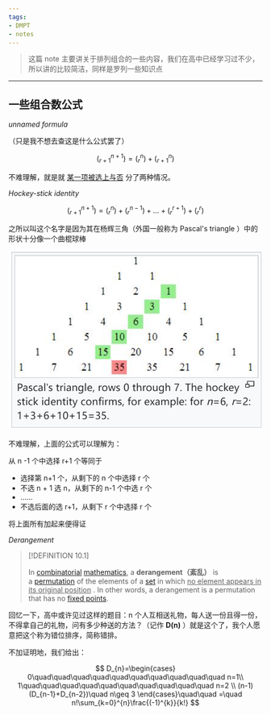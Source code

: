 ```yaml
---
tags:
- DMPT
- notes
---
```


> 这篇 note 主要讲关于排列组合的一些内容，我们在高中已经学习过不少，所以讲的比较简洁，同样是罗列一些知识点

---

## 一些组合数公式

_unnamed formula_

（只是我不想去查这是什么公式罢了）

$$
(^{n+1}_{r+1}) = (^{n}_{r})+(^{n}_{r+1})
$$

不难理解，就是就 <u>某一项被选上与否</u> 分了两种情况。

_Hockey-stick identity_

$$
(^{n+1}_{r+1}) = (^{n}_{r})+(^{n-1}_{r})+\dots+(^{r+1}_{r})+(^{r}_{r})
$$

之所以叫这个名字是因为其在杨辉三角（外国一般称为 Pascal's triangle ）中的形状十分像一个曲棍球棒

![](attachments/10-Counting.png)

不难理解，上面的公式可以理解为：

从 n -1 个中选择 r+1 个等同于

- 选择第 n+1 个，从剩下的 n 个中选择 r 个
- 不选 n + 1 选 n，从剩下的 n-1 个中选 r 个
- …… 
- 不选后面的选 r+1，从剩下 r 个中选择 r 个

将上面所有加起来便得证

_Derangement_

> [!DEFINITION 10.1]
>
> In [combinatorial](https://en.wikipedia.org/wiki/Combinatorics "Combinatorics") [mathematics](https://en.wikipedia.org/wiki/Mathematics "Mathematics"), a **derangement（紊乱）** is a [permutation](https://en.wikipedia.org/wiki/Permutation "Permutation") of the elements of a [set](https://en.wikipedia.org/wiki/Set_(mathematics) "Set (mathematics)") in which  <u>no element appears in its original position</u> . In other words, a derangement is a permutation that has no [fixed points](https://en.wikipedia.org/wiki/Fixed_point_(mathematics) "Fixed point (mathematics)").

回忆一下，高中或许见过这样的题目：n 个人互相送礼物，每人送一份且得一份，不得拿自己的礼物，问有多少种送的方法？（记作 **D(n)** ）就是这个了，我个人愿意把这个称为错位排序，简称错排。

不加证明地，我们给出：

$$
D_{n}=\begin{cases}
0\quad\quad\quad\quad\quad\quad\quad\quad\quad\quad n=1\\ 1\quad\quad\quad\quad\quad\quad\quad\quad\quad\quad n=2 \\ (n-1)(D_{n-1}+D_{n-2})\quad n\geq 3
\end{cases}\quad\quad =\quad n!\sum_{k=0}^{n}\frac{(-1)^{k}}{k!}
$$


